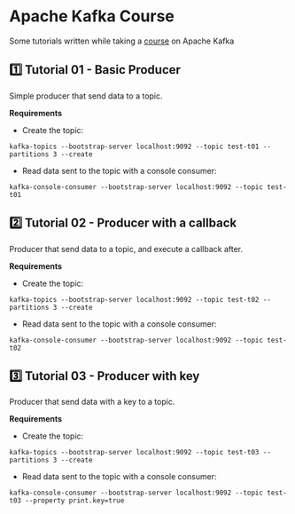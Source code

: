# Apache Kafka Course
Some tutorials written while taking a [course](https://www.udemy.com/course/apache-kafka/) on Apache Kafka

## :one: Tutorial 01 - Basic Producer
Simple producer that send data to a topic.

**Requirements**
- Create the topic:
```
kafka-topics --bootstrap-server localhost:9092 --topic test-t01 --partitions 3 --create
```
- Read data sent to the topic with a console consumer:
```
kafka-console-consumer --bootstrap-server localhost:9092 --topic test-t01
```

## :two: Tutorial 02 - Producer with a callback
Producer that send data to a topic, and execute a callback after.

**Requirements**
- Create the topic:
```
kafka-topics --bootstrap-server localhost:9092 --topic test-t02 --partitions 3 --create
```
- Read data sent to the topic with a console consumer:
```
kafka-console-consumer --bootstrap-server localhost:9092 --topic test-t02
```

## :three: Tutorial 03 - Producer with key
Producer that send data with a key to a topic.

**Requirements**
- Create the topic:
```
kafka-topics --bootstrap-server localhost:9092 --topic test-t03 --partitions 3 --create
```
- Read data sent to the topic with a console consumer:
```
kafka-console-consumer --bootstrap-server localhost:9092 --topic test-t03 --property print.key=true
```